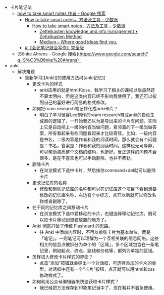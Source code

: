 - 卡片笔记法
    - [how to take smart notes 作者 - Google 搜索](https://www.google.com/search?sxsrf=ALeKk03v-bqzr5cjnK413ZliDA3wkNTZRw%3A1603433124038&ei=pHKSX-zkAcn1-gSP-6CoCA&q=how+to+take+smart+notes+%E4%BD%9C%E8%80%85&oq=how+to+take+smart+notes+%E4%BD%9C%E8%80%85&gs_lcp=CgZwc3ktYWIQAzIFCCEQoAEyBQghEKABOgQIIxAnOgIIADoECAAQHlC1rwFYqM4BYPHPAWgGcAB4AIABoASIAacnkgEFNC05LjKYAQCgAQGqAQdnd3Mtd2l6wAEB&sclient=psy-ab&ved=0ahUKEwjsxp3uhcrsAhXJup4KHY89CIUQ4dUDCA0&uact=5)
        - [How to take smart notes，方法及工具 - 少数派](https://sspai.com/post/60466)
            - [How to take smart notes，方法及工具 - 少数派](https://sspai.com/post/60466)
                - [Zettelkasten knowledge and info management • Zettelkasten Method](https://zettelkasten.de/)
                - [Medium – Where good ideas find you.](https://medium.com/)
        - [#《会记笔记就会写作》完全版](https://mp.weixin.qq.com/mp/appmsgalbum?__biz=MzI1NTA4Nzk5Mw==&action=getalbum&album_id=1464601583634939905&scene=173&from_msgid=2247483977&from_itemidx=1&count=3#wechat_redirect)
    - [Sönke Ahrens - Google 搜索](https://www.google.com/search?q=S%C3%B6nke%20Ahrens）
- anki
    - 解决难题
        - 重新学习[[Anki]]的使用方法#[[anki记忆]] 
            - 更改卡片的样式
                - anki应用的就是html和css，我学习了相关的课程以后虽然还不算太明白，但是这类内容已经不影响我使用了，我还可以按照自己的喜好进行简易的格式修改。
            - 如何把roam research笔记转化成anki卡片？
                - 明白了学习骇客Leo制作的roam research转成anki的自动生成器的逻辑了，一开始我还以为是导出来的卡片有问题，实际上它是自动把上一级的内容当做问题，紧邻着的下一级当做答案，所有看起来有些问题看起来才比较奇怪。比如，一级内容是书名，二级内容是作者和我的阅读时间，那么就会有个问题是：书名，答案是：作者和我的阅读时间。这样也无可厚非，可以帮助熟悉整个文档的结构，也挺好。反正这样的问题不会很多，是在不喜欢也可以手动删除，也并不费劲。
            - 删除卡片
                - 在浏览模式下选中卡片，然后按住command+del就可以删除卡片
            - 更改记忆库的名称
                - 修改和删除记忆库的名称都可以在记忆库这个项目下看到想要修改的记忆库名称，右边有个⚙标志，点开以后就可以修改名称或者删除了。
            - 在不同的记忆库之间移动卡片
                - 在浏览模式下选中要移动的卡片，右键选择移动记忆库，既可以把卡片移动到想要放置的地方了。
            - Anki 彻底打破了传统 Flashcard 的思路。
                - 往 Anki 中添加内容时，不再以单张卡片为基本单位，而是 「笔记」。一则笔记可以理解为一个互相关联的信息网络。这些相关的信息点被拆分为单个的「区域」，多个区域包含在一条笔记里，例如起点、终点、路线和价格等，都列为单独的区域。
            - 怎样进入修改卡片样式的界面？
                - 点击“添加”按钮就会弹出一个对话框，可选择添加的卡片的类型。对话框中还有一个“卡片”按钮，点开就可以用html和css修改样式了。
            - 如何利用公众号编辑器来快速获取卡片样式？
                - 我已经把方法保存到印象笔记当中了，现在看并不着急使用。

